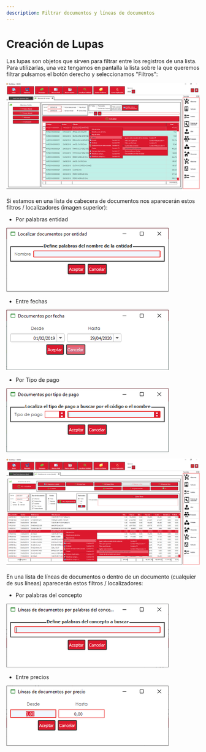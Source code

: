 ```yaml
---
description: Filtrar documentos y líneas de documentos
---
```


# Creación de Lupas

Las lupas son objetos que sirven para filtrar entre los registros de una lista. Para utilizarlas, una vez tengamos en pantalla la lista sobre la que queremos filtrar pulsamos el botón derecho y seleccionamos "Filtros":

![](<../../.gitbook/assets/image (539).png>)

Si estamos en una lista de cabecera de documentos nos aparecerán estos filtros / localizadores (imagen superior):

* Por palabras entidad

![](<../../.gitbook/assets/image (538).png>)

* Entre fechas

![](<../../.gitbook/assets/image (540).png>)

* Por Tipo de pago

![](<../../.gitbook/assets/image (541).png>)

![](<../../.gitbook/assets/image (543).png>)

En una lista de líneas de documentos o dentro de un documento (cualquier de sus líneas) aparecerán estos filtros / localizadores:

* Por palabras del concepto

![](<../../.gitbook/assets/image (544).png>)

* Entre precios

![](<../../.gitbook/assets/image (546).png>)
